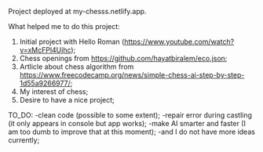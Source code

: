 Project deployed at my-chesss.netlify.app.

What helped me to do this project:
1) Initial project with Hello Roman (https://www.youtube.com/watch?v=xMcFPl4Ujhc);
2) Chess openings from https://github.com/hayatbiralem/eco.json;
3) Artlicle about chess algorithm from https://www.freecodecamp.org/news/simple-chess-ai-step-by-step-1d55a9266977/;
4) My interest of chess;
5) Desire to have a nice project;

TO_DO:
-clean code (possible to some extent);
-repair error during castling (it only appears in console but app works);
-make AI smarter and faster (I am too dumb to improve that at this moment);
-and I do not have more ideas currently;
